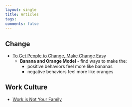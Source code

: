 ```yaml
---
layout: single
title: Articles
tags: 
comments: false
---
```


## Change
- [To Get People to Change, Make Change Easy](https://hbr.org/2017/12/to-get-people-to-change-make-change-easy)
    - **Banana and Orange Model** - find ways to make the: 
        - positive behaviors feel more like bananas 
        - negative behaviors feel more like oranges

## Work Culture
- [Work is Not Your Family](https://the-pastry-box-project.net/mandy-michael/2018-february-4)

